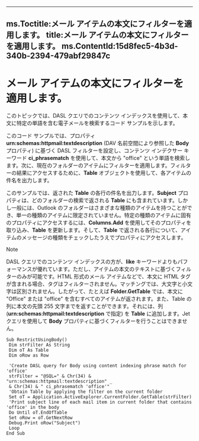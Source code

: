 

---
ms.Toctitle:メール アイテムの本文にフィルターを適用します。
title:メール アイテムの本文にフィルターを適用します。
ms.ContentId:15d8fec5-4b3d-340b-2394-479abf29847c
---
# メール アイテムの本文にフィルターを適用します。




このトピックでは、DASL クエリでのコンテンツ インデックスを使用して、本文に特定の単語を含む電子メールを検索するコード サンプルを示します。



このコード サンプルでは、プロパティ **urn:schemas:httpmail:textdescription** (DAV 名前空間により参照した **Body** プロパティ) に基づく DASL フィルターを設定し、コンテンツ インデクサー キーワード **ci_phrasematch** を使用して、本文から "office" という単語を検索します。次に、現在のフォルダーのアイテムにフィルターを適用します。フィルターの結果にアクセスするために、**Table** オブジェクトを使用して、各アイテムの件名を出力します。



このサンプルでは、返された **Table** の各行の件名を出力します。**Subject** プロパティは、どのフォルダーの検索で返される **Table** にも含まれています。しかし一般には、Outlook のフォルダーはさまざまな種類のアイテムを持つことができ、単一の種類のアイテムに限定されていません。特定の種類のアイテムに固有のプロパティにアクセスするには、**Columns.Add** を使用してそのプロパティを取り込み、**Table** を更新します。そして、**Table** で返される各行について、アイテムのメッセージの種類をチェックしたうえでプロパティにアクセスします。

>[!NOTE]
>DASL クエリでのコンテンツ インデックスの方が、**like** キーワードよりもパフォーマンスが優れています。ただし、アイテムの本文のテキストに基づくフィルターのみが可能です。HTML 形式のメール アイテムなどで、本文に HTML タグが含まれる場合、タグはフィルターされません。マッチングでは、大文字と小文字は区別されません。したがって、たとえば **Folder.GetTable** では、本文に "Office" または "office" を含むすべてのアイテムが返されます。また、Table の列に本文の先頭 255 文字までを返すことができます。それには、列 (**urn:schemas:httpmail:textdescription** で指定) を **Table** に追加します。Jet クエリを使用して **Body** プロパティに基づくフィルターを行うことはできません。



```sourcecode
Sub RestrictUsingBody() 
 Dim strFilter As String 
 Dim oT As Table 
 Dim oRow as Row 
 
 'Create DASL query for Body using content indexing phrase match for 'office' 
 strFilter = "@SQL=" & Chr(34) & "urn:schemas:httpmail:textdescription" _ 
 & Chr(34) & " ci_phrasematch 'office'" 
 'Obtain Table by applying the filter on the current folder 
 Set oT = Application.ActiveExplorer.CurrentFolder.GetTable(strFilter) 
 'Print subject line of each mail item in current folder that contains 'office' in the body 
 Do Until oT.EndOfTable 
 Set oRow = oT.GetNextRow 
 Debug.Print oRow("Subject") 
 Loop 
End Sub
```



